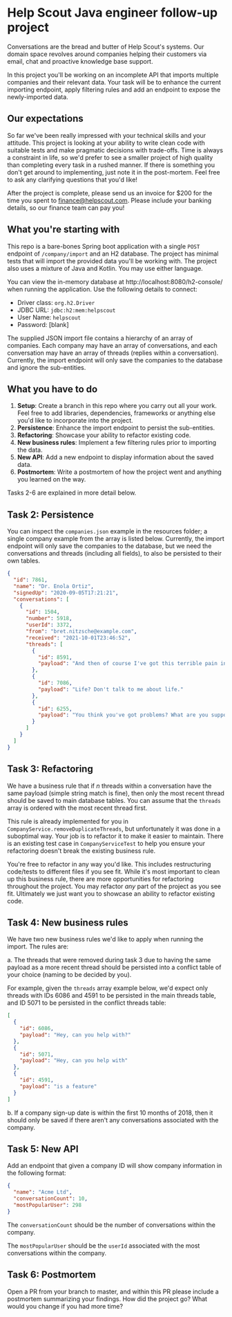 # Help Scout Java engineer follow-up project

Conversations are the bread and butter of Help Scout's systems. Our domain space revolves around companies helping their
customers via email, chat and proactive knowledge base support. 

In this project you'll be working on an incomplete API that imports multiple companies and their relevant data. Your task
will be to enhance the current importing endpoint, apply filtering rules and add an endpoint to expose the newly-imported data.

## Our expectations

So far we've been really impressed with your technical skills and your attitude. This project is looking at your ability to write 
clean code with suitable tests and make pragmatic decisions with trade-offs. Time is always a constraint in life, so 
we'd prefer to see a smaller project of high quality than completing every task in a rushed manner. If there is something
you don't get around to implementing, just note it in the post-mortem. Feel free to ask any clarifying questions
that you'd like!

After the project is complete, please send us an invoice for $200 for the time you spent to finance@helpscout.com. 
Please include your banking details, so our finance team can pay you!

## What you're starting with

This repo is a bare-bones Spring boot application with a single `POST` endpoint of `/company/import` and an H2 database.
The project has minimal tests that will import the provided data you'll be working with. The project also uses a mixture 
of Java and Kotlin. You may use either language.

You can view the in-memory database at http://localhost:8080/h2-console/ when running the application. Use the following details
to connect:
- Driver class: `org.h2.Driver`
- JDBC URL: `jdbc:h2:mem:helpscout`
- User Name: `helpscout`
- Password: [blank]

The supplied JSON import file contains a hierarchy of an array of companies. Each company may have an array of conversations, 
and each conversation may have an array of threads (replies within a conversation). Currently, the import endpoint will
only save the companies to the database and ignore the sub-entities.

## What you have to do

1. **Setup**: Create a branch in this repo where you carry out all your work. Feel free to add libraries, dependencies, frameworks or 
anything else you'd like to incorporate into the project.
2. **Persistence**: Enhance the import endpoint to persist the sub-entities.
3. **Refactoring**: Showcase your ability to refactor existing code.
4. **New business rules**: Implement a few filtering rules prior to importing the data.
5. **New API**: Add a new endpoint to display information about the saved data.
6. **Postmortem**: Write a postmortem of how the project went and anything you learned on the way.

Tasks 2-6 are explained in more detail below.

## Task 2: Persistence

You can inspect the `companies.json` example in the resources folder; a single company example from the array is listed below. Currently, 
the import endpoint will only save the companies to the database, but we need the conversations and threads (including all fields), to also
be persisted to their own tables.

```json
{
  "id": 7861,
  "name": "Dr. Enola Ortiz",
  "signedUp": "2020-09-05T17:21:21",
  "conversations": [
    {
      "id": 1504,
      "number": 5918,
      "userId": 3372,
      "from": "bret.nitzsche@example.com",
      "received": "2021-10-01T23:46:52",
      "threads": [
        {
          "id": 8591,
          "payload": "And then of course I've got this terrible pain in all the diodes down my left side."
        },
        {
          "id": 7086,
          "payload": "Life? Don't talk to me about life."
        },
        {
          "id": 6255,
          "payload": "You think you've got problems? What are you supposed to do if you are a manically depressed robot? No, don't try to answer that. I'm fifty thousand times more intelligent than you and even I don't know the answer. It gives me a headache just trying to think down to your level."
        }
      ]
    }
  ]
}
```

## Task 3: Refactoring

We have a business rule that if _n_ threads within a conversation have the same payload (simple string match is fine), then only the
most recent thread should be saved to main database tables. You can assume that the `threads` array is ordered with the
most recent thread first.

This rule is already implemented for you in `CompanyService.removeDuplicateThreads`, but unfortunately it was done in a suboptimal 
way. Your job is to refactor it to make it easier to maintain. There is an existing test case in `CompanyServiceTest` to help you 
ensure your refactoring doesn't break the existing business rule.

You're free to refactor in any way you'd like. This includes restructuring code/tests to different files if you see fit. While it's most
important to clean up this business rule, there are more opportunities for refactoring throughout the project. You may refactor _any_ 
part of the project as you see fit. Ultimately we just want you to showcase an ability to refactor existing code.

## Task 4: New business rules

We have two new business rules we'd like to apply when running the import. The rules are:

a. The threads that were removed during task 3 due to having the same payload as a more recent thread should be persisted 
into a conflict table of your choice (naming to be decided by you). 

For example, given the `threads` array example below, we'd expect only threads with IDs 6086 and 4591 to be persisted in the
main threads table, and ID 5071 to be persisted in the conflict threads table:

```json
[
  {
    "id": 6086,
    "payload": "Hey, can you help with?"
  },
  {
    "id": 5071,
    "payload": "Hey, can you help with"
  },
  {
    "id": 4591,
    "payload": "is a feature"
  }
]
```

b. If a company sign-up date is within the first 10 months of 2018, then it should only be saved if there aren't any conversations associated with the company.

## Task 5: New API

Add an endpoint that given a company ID will show company information in the following format:
```json
{
  "name": "Acme Ltd",
  "conversationCount": 10,
  "mostPopularUser": 298
}
``` 
The `conversationCount` should be the number of conversations within the company.

The `mostPopularUser` should be the `userId` associated with the most conversations within the company.

## Task 6: Postmortem

Open a PR from your branch to master, and within this PR please include a postmortem summarizing your findings. How did the project go? 
What would you change if you had more time?
